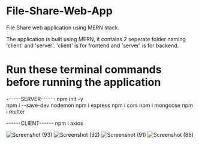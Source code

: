 # File-Share-Web-App
File Share web application using MERN stack.

The application is built using MERN, it contains 2 seperate folder naming 'client' and 'server'.
'client' is for frontend and 'server' is for backend.

# Run these terminal commands before running the application
------SERVER------
npm init -y <br>
npm i --save-dev nodemon
npm i express
npm i cors
npm i mongoose
npm i multer

------CLIENT------
npm i axios


![Screenshot (93)](https://github.com/Kartikkhare18/File-Share-Web-App/assets/110482774/cb252d3a-3a48-48bf-869f-c112aeed34fe)
![Screenshot (92)](https://github.com/Kartikkhare18/File-Share-Web-App/assets/110482774/cb2e6a1e-214c-4796-91a4-4213040f06cb)
![Screenshot (91)](https://github.com/Kartikkhare18/File-Share-Web-App/assets/110482774/a633b6d8-9c59-4088-8360-76bd64623726)
![Screenshot (88)](https://github.com/Kartikkhare18/File-Share-Web-App/assets/110482774/2a9bc001-67b9-4372-8f2c-3c2b0d61eb89)
